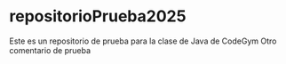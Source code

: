 # repositorioPrueba2025
Este es un repositorio de prueba para la clase de Java de CodeGym
Otro comentario de prueba
